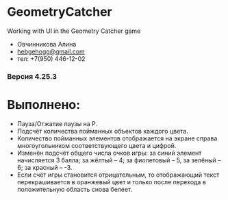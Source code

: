 # GeometryCatcher
 Working with UI in the Geometry Catcher game

- Овчинникова Алина 
- hebgehogg@gmail.com
- тел: +7(950) 446-12-02

### Версия 4.25.3

# Выполнено:
* Пауза/Отжатие паузы на P.
* Подсчёт количества пойманных объектов каждого цвета.
* Количество пойманных элементов отображается на экране справа многоугольником соответствующего цвета и цифрой.
* Изменён подсчёт общего числа очков игры: за синий элемент начисляется 3 балла; за жёлтый – 4; за фиолетовый – 5, за зелёный – 6; за красный – -3.
* Если счёт игры становится отрицательным, то отображающий текст перекрашивается в оранжевый цвет и только после перехода в положительную область снова белеет.
